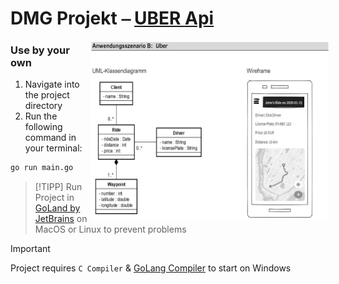 # DMG Projekt ⎯ [UBER Api](main.go)

<div style="position: relative; left: 5px;">
    <img src="Wireframe.png" width="380" height="285" align="right">
</div>

### Use by your own
1. Navigate into the project directory
2. Run the following command in your terminal:
```bash
go run main.go
```

> [!TIPP]
> Run Project in [GoLand by JetBrains](https://www.jetbrains.com/de-de/go/) on MacOS or Linux to prevent problems

> [!IMPORTANT]
> Project requires `C Compiler` & [GoLang Compiler](https://go.dev/dl/) to start on Windows
